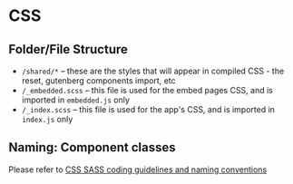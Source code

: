 # CSS

## Folder/File Structure

- `/shared/*` – these are the styles that will appear in compiled CSS - the reset, gutenberg components import, etc
- `/_embedded.scss` – this file is used for the embed pages CSS, and is imported in `embedded.js` only
- `/_index.scss` – this file is used for the app's CSS, and is imported in `index.js` only

## Naming: Component classes

Please refer to [CSS SASS coding guidelines and naming conventions](https://github.com/dieselfox1/fincommerce/wiki/CSS-SASS-coding-guidelines-and-naming-conventions)

